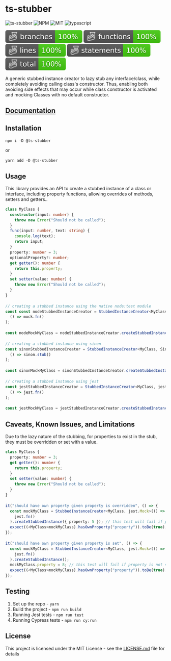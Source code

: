 # ts-stubber

![ts-stubber](https://github.com/ShellyDCMS/ts-stubber/actions/workflows/npm-publish.yml/badge.svg)
![NPM](https://img.shields.io/npm/v/ts-stubber)
![MIT](https://camo.githubusercontent.com/a4426cbe5c21edb002526331c7a8fbfa089e84a550567b02a0d829a98b136ad0/68747470733a2f2f696d672e736869656c64732e696f2f62616467652f4c6963656e73652d4d49542d79656c6c6f772e737667)
![typescript](https://camo.githubusercontent.com/017786f7ebc845ae38c14f3bc28dc6162e756f33ea8549fd4f9071c405edb5de/68747470733a2f2f696d672e736869656c64732e696f2f62616467652f2533432532462533452d547970655363726970742d2532333030373463312e737667)

![Branches](https://raw.githubusercontent.com/ShellyDCMS/ts-stubber/badges/badges/coverage-branches.svg)
![Functions](https://raw.githubusercontent.com/ShellyDCMS/ts-stubber/badges/badges/coverage-functions.svg)
![Lines](https://raw.githubusercontent.com/ShellyDCMS/ts-stubber/badges/badges/coverage-lines.svg)
![Statements](https://raw.githubusercontent.com/ShellyDCMS/ts-stubber/badges/badges/coverage-statements.svg)
![Coverage total](https://raw.githubusercontent.com/ShellyDCMS/ts-stubber/badges/badges/coverage-total.svg)

A generic stubbed instance creator to lazy stub any interface/class, while completely avoiding calling class's constructor.
Thus, enabling both avoiding side effects that may occur while class constructor is activated and mocking Classes with no default constructor.

## [Documentation](https://shellydcms.github.io/ts-stubber/modules.html)

## Installation

`npm i -D @ts-stubber`

or

`yarn add -D @ts-stubber`

## Usage

This library provides an API to create a stubbed instance of a class or interface, including property functions, allowing overrides of methods, setters and getters..

```ts
class MyClass {
  constructor(input: number) {
    throw new Error("Should not be called");
  }
  func(input: number, text: string) {
    console.log(text);
    return input;
  }
  property: number = 3;
  optionalProperty?: number;
  get getter(): number {
    return this.property;
  }
  set setter(value: number) {
    throw new Error("Should not be called");
  }
}

// creating a stubbed instance using the native node:test module
const const nodeStubbedInstanceCreator = StubbedInstanceCreator<MyClass, Mock<Function>>(
  () => mock.fn()
);

const nodeMockMyClass = nodeStubbedInstanceCreator.createStubbedInstance();

// creating a stubbed instance using sinon
const sinonStubbedInstanceCreator = StubbedInstanceCreator<MyClass, SinonStub>(
  () => sinon.stub()
);

const sinonMockMyClass = sinonStubbedInstanceCreator.createStubbedInstance();

// creating a stubbed instance using jest
const jestStubbedInstanceCreator = StubbedInstanceCreator<MyClass, jest.Mock>(
  () => jest.fn()
);

const jestMockMyClass = jestStubbedInstanceCreator.createStubbedInstance();
```

## Caveats, Known Issues, and Limitations

Due to the lazy nature of the stubbing, for properties to exist in the stub, they must be overridden or set with a value.

```ts
class MyClass {
  property: number = 3;
  get getter(): number {
    return this.property;
  }
  set setter(value: number) {
    throw new Error("Should not be called");
  }
}

it("should have own property given property is overridden", () => {
  const mockMyClass = StubbedInstanceCreator<MyClass, jest.Mock>(() =>
    jest.fn()
  ).createStubbedInstance({ property: 5 }); // this test will fail if property is not overridden
  expect((<MyClass>mockMyClass).hasOwnProperty("property")).toBe(true);
});

it("should have own property given property is set", () => {
  const mockMyClass = StubbedInstanceCreator<MyClass, jest.Mock>(() =>
    jest.fn()
  ).createStubbedInstance();
  mockMyClass.property = 8; // this test will fail if property is not set
  expect((<MyClass>mockMyClass).hasOwnProperty("property")).toBe(true);
});
```

## Testing

1. Set up the repo - `yarn`
2. Build the project - `npm run build`
3. Running Jest tests - `npm run test`
4. Running Cypress tests - `npm run cy:run`

## License

This project is licensed under the MIT License - see the [LICENSE.md](https://raw.githubusercontent.com/ShellyDCMS/ts-stubber/main/LICENSE.md) file for details
